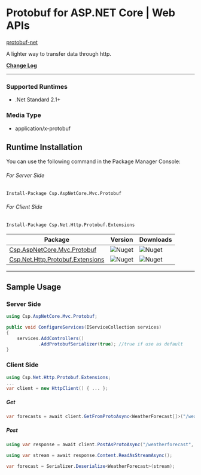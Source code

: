 # Protobuf for ASP.NET Core | Web APIs

[protobuf-net](https://github.com/protobuf-net/protobuf-net)

A lighter way to transfer data through http. 

**[Change Log](https://github.com/csp04/Csp.AspNetCoreProtobuf/blob/master/ChangeLog.md)**

---
### Supported Runtimes
- .Net Standard 2.1+

### Media Type
- application/x-protobuf


## Runtime Installation

You can use the following command in the Package Manager Console:

###### For Server Side 

```ps
Install-Package Csp.AspNetCore.Mvc.Protobuf
```

###### For Client Side

```ps
Install-Package Csp.Net.Http.Protobuf.Extensions
```

| Package | Version | Downloads |
| ------- | ------- | --------- |
| [Csp.AspNetCore.Mvc.Protobuf](https://www.nuget.org/packages/Csp.AspNetCore.Mvc.Protobuf/) | ![Nuget](https://img.shields.io/nuget/v/Csp.AspNetCore.Mvc.Protobuf) | ![Nuget](https://img.shields.io/nuget/dt/Csp.AspNetCore.Mvc.Protobuf) |
| [Csp.Net.Http.Protobuf.Extensions](https://www.nuget.org/packages/Csp.Net.Http.Protobuf.Extensions/) | ![Nuget](https://img.shields.io/nuget/v/Csp.Net.Http.Protobuf.Extensions) | ![Nuget](https://img.shields.io/nuget/dt/Csp.Net.Http.Protobuf.Extensions) |

---

## Sample Usage
### Server Side
```cs
using Csp.AspNetCore.Mvc.Protobuf;
```
```cs
public void ConfigureServices(IServiceCollection services)
{
    services.AddControllers()
            .AddProtobufSerializer(true); //true if use as default
}
```

### Client Side
```cs
using Csp.Net.Http.Protobuf.Extensions;
...
var client = new HttpClient() { ... };
```

##### Get
```cs
var forecasts = await client.GetFromProtoAsync<WeatherForecast[]>("/weatherforecast");
```
##### Post
```cs
using var response = await client.PostAsProtoAsync("/weatherforecast", new WeatherForecast { ... });

using var stream = await response.Content.ReadAsStreamAsync();

var forecast = Serializer.Deserialize<WeatherForecast>(stream);
```
